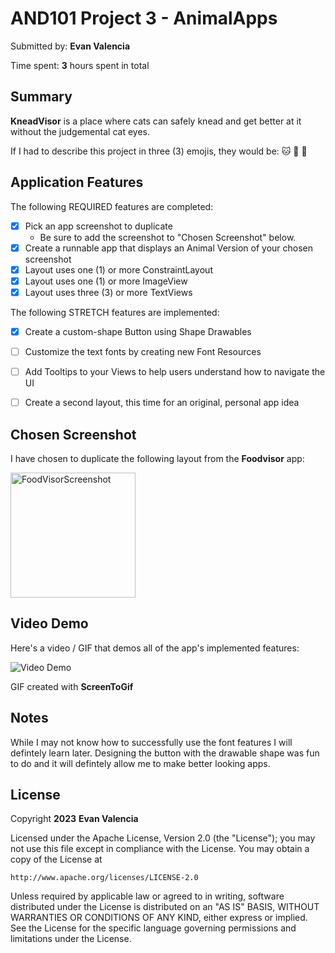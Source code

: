 <!-- (This is a comment) INSTRUCTIONS: Go through this page and fill out any **bolded** entries with their correct values.-->

# AND101 Project 3 - AnimalApps

Submitted by: **Evan Valencia**

Time spent: **3** hours spent in total

## Summary

**KneadVisor** is a place where cats can safely knead and get better at it without the judgemental cat eyes.

If I had to describe this project in three (3) emojis, they would be: :cat: :baguette_bread: :partying_face:

## Application Features

<!-- (This is a comment) Please be sure to change the [ ] to [x] for any features you completed.  If a feature is not checked [x], you might miss the points for that item! -->

The following REQUIRED features are completed:

- [X] Pick an app screenshot to duplicate
  - Be sure to add the screenshot to "Chosen Screenshot" below.
- [X] Create a runnable app that displays an Animal Version of your chosen screenshot
- [X] Layout uses one (1) or more ConstraintLayout
- [X] Layout uses one (1) or more ImageView
- [X] Layout uses three (3) or more TextViews

The following STRETCH features are implemented:

- [X] Create a custom-shape Button using Shape Drawables
- [ ] Customize the text fonts by creating new Font Resources
- [ ] Add Tooltips to your Views to help users understand how to navigate the UI
- [ ] Create a second layout, this time for an original, personal app idea


## Chosen Screenshot

I have chosen to duplicate the following layout from the **Foodvisor** app:

<img src='http://i.imgur.com/IOUbg0P.gif' title='FoodVisorScreenshot' width='200'/>

## Video Demo

Here's a video / GIF that demos all of the app's implemented features:

<img src='http://i.imgur.com/KKPGcQY.gif' title='Video Demo' width='' alt='Video Demo' />

GIF created with **ScreenToGif**

<!-- Recommended tools:
- [Kap](https://getkap.co/) for macOS
- [ScreenToGif](https://www.screentogif.com/) for Windows
- [peek](https://github.com/phw/peek) for Linux. -->

## Notes

While I may not know how to successfully use the font features I will defintely learn later. Designing the button with the drawable shape was fun
to do and it will defintely allow me to make better looking apps. 

## License

Copyright **2023** **Evan Valencia**

Licensed under the Apache License, Version 2.0 (the "License");
you may not use this file except in compliance with the License.
You may obtain a copy of the License at

    http://www.apache.org/licenses/LICENSE-2.0

Unless required by applicable law or agreed to in writing, software
distributed under the License is distributed on an "AS IS" BASIS,
WITHOUT WARRANTIES OR CONDITIONS OF ANY KIND, either express or implied.
See the License for the specific language governing permissions and
limitations under the License.
